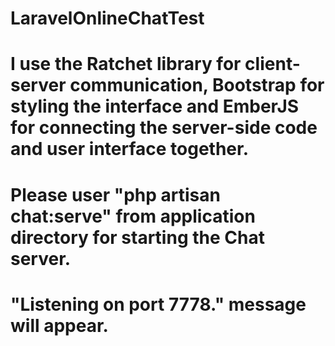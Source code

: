 # LaravelOnlineChatTest
# I use the Ratchet library for client-server communication, Bootstrap for styling the interface and EmberJS for connecting the server-side code and user interface together.
# Please user "php artisan chat:serve" from application directory for starting the Chat server. 
# "Listening on port 7778." message will appear.

